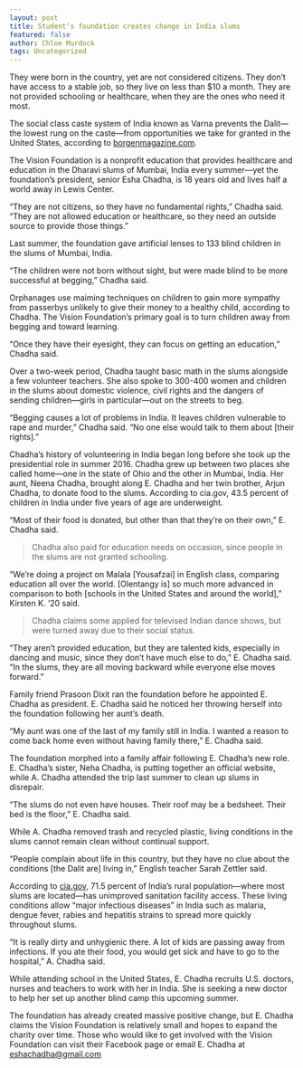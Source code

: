 ```yaml
---
layout: post
title: Student’s foundation creates change in India slums
featured: false
author: Chloe Murdock
tags: Uncategorized
---
```



They were born in the country, yet are not considered citizens. They don’t have access to a stable job, so they live on less than $10 a month. They are not provided schooling or healthcare, when they are the ones who need it most.

The social class caste system of India known as Varna prevents the Dalit—the lowest rung on the caste—from opportunities we take for granted in the United States, according to [borgenmagazine.com](https://www.borgenmagazine.com/).

The Vision Foundation is a nonprofit education that provides healthcare and education in the Dharavi slums of Mumbai, India every summer—yet the foundation’s president, senior Esha Chadha, is 18 years old and lives half a world away in Lewis Center.

“They are not citizens, so they have no fundamental rights,” Chadha said. “They are not allowed education or healthcare, so they need an outside source to provide those things.”

Last summer, the foundation gave artificial lenses to 133 blind children in the slums of Mumbai, India.

“The children were not born without sight, but were made blind to be more successful at begging,” Chadha said.

Orphanages use maiming techniques on children to gain more sympathy from passerbys unlikely to give their money to a healthy child, according to Chadha. The Vision Foundation’s primary goal is to turn children away from begging and toward learning.

“Once they have their eyesight, they can focus on getting an education,” Chadha said.

Over a two-week period, Chadha taught basic math in the slums alongside a few volunteer teachers. She also spoke to 300-400 women and children in the slums about domestic violence, civil rights and the dangers of sending children—girls in particular—out on the streets to beg.

“Begging causes a lot of problems in India. It leaves children vulnerable to rape and murder,” Chadha said. “No one else would talk to them about [their rights].”

Chadha’s history of volunteering in India began long before she took up the presidential role in summer 2016. Chadha grew up between two places she called home—one in the state of Ohio and the other in Mumbai, India. Her aunt, Neena Chadha, brought along E. Chadha and her twin brother, Arjun Chadha, to donate food to the slums. According to cia.gov, 43.5 percent of children in India under five years of age are underweight.

“Most of their food is donated, but other than that they’re on their own,” E. Chadha said.

>Chadha also paid for education needs on occasion, since people in the slums are not granted schooling.

“We’re doing a project on Malala [Yousafzai] in English class, comparing education all over the world. [Olentangy is] so much more advanced in comparison to both [schools in the United States and around the world],” Kirsten K. ‘20 said.

>Chadha claims some applied for televised Indian dance shows, but were turned away due to their social status.

“They aren’t provided education, but they are talented kids, especially in dancing and music, since they don’t have much else to do,” E. Chadha said. “In the slums, they are all moving backward while everyone else moves forward.”

Family friend Prasoon Dixit ran the foundation before he appointed E. Chadha as president. E. Chadha said he noticed her throwing herself into the foundation following her aunt’s death.

“My aunt was one of the last of my family still in India. I wanted a reason to come back home even without having family there,” E. Chadha said.

The foundation morphed into a family affair following E. Chadha’s new role. E. Chadha’s sister, Neha Chadha, is putting together an official website, while A. Chadha attended the trip last summer to clean up slums in disrepair.

“The slums do not even have houses. Their roof may be a bedsheet. Their bed is the floor,” E. Chadha said.

While A. Chadha removed trash and recycled plastic, living conditions in the slums cannot remain clean without continual support.

“People complain about life in this country, but they have no clue about the conditions [the Dalit are] living in,” English teacher Sarah Zettler said.

According to [cia.gov](https://www.cia.gov/library/publications/the-world-factbook/geos/in.html), 71.5 percent of India’s rural population—where most slums are located—has unimproved sanitation facility access. These living conditions allow “major infectious diseases” in India such as malaria, dengue fever, rabies and hepatitis strains to spread more quickly throughout slums.

“It is really dirty and unhygienic there. A lot of kids are passing away from infections. If you ate their food, you would get sick and have to go to the hospital,” A. Chadha said.

While attending school in the United States, E. Chadha recruits U.S. doctors, nurses and teachers to work with her in India. She is seeking a new doctor to help her set up another blind camp this upcoming summer.

The foundation has already created massive positive change, but E. Chadha claims the Vision Foundation is relatively small and hopes to expand the charity over time. Those who would like to get involved with the Vision Foundation can visit their Facebook page or email E. Chadha at <eshachadha@gmail.com>
